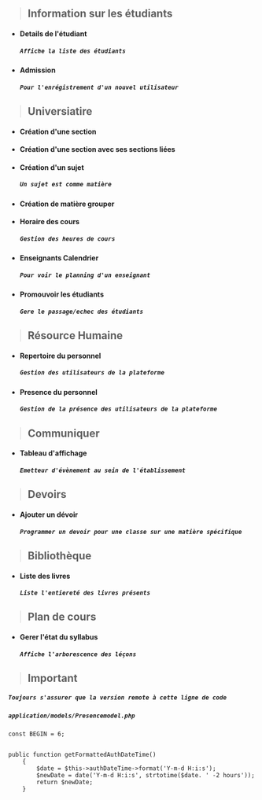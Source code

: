 > ## Information sur les étudiants
* #### Details de l'étudiant
  ##### `Affiche la liste des étudiants`
* #### Admission
  ##### `Pour l'enrégistrement d'un nouvel utilisateur`

> ## Universiatire
* #### Création d'une section

* #### Création d'une section avec ses sections liées

* #### Création d'un sujet
  ##### `Un sujet est comme matière`
* #### Création de matière grouper
* #### Horaire des cours
  ##### `Gestion des heures de cours`
* #### Enseignants Calendrier
  ##### `Pour voir le planning d'un enseignant`
* #### Promouvoir les étudiants
  ##### `Gere le passage/echec des étudiants`

> ## Résource Humaine
* #### Repertoire du personnel
  ##### `Gestion des utilisateurs de la plateforme`
* #### Presence du personnel
  ##### `Gestion de la présence des utilisateurs de la plateforme`

> ## Communiquer
* #### Tableau d'affichage
  ##### `Emetteur d'évènement au sein de l'établissement`

> ## Devoirs
* #### Ajouter un dévoir
  ##### `Programmer un devoir pour une classe sur une matière spécifique`

> ## Bibliothèque
* #### Liste des livres
  ##### `Liste l'entiereté des livres présents`

> ## Plan de cours
* #### Gerer l'état du syllabus
  ##### `Affiche l'arborescence des léçons`
> ## Important
   ##### `Toujours s'assurer que la version remote à cette ligne de code `

  ##### `application/models/Presencemodel.php`
```
const BEGIN = 6;


public function getFormattedAuthDateTime()
    {
        $date = $this->authDateTime->format('Y-m-d H:i:s');
        $newDate = date('Y-m-d H:i:s', strtotime($date. ' -2 hours'));
        return $newDate;
    }
```